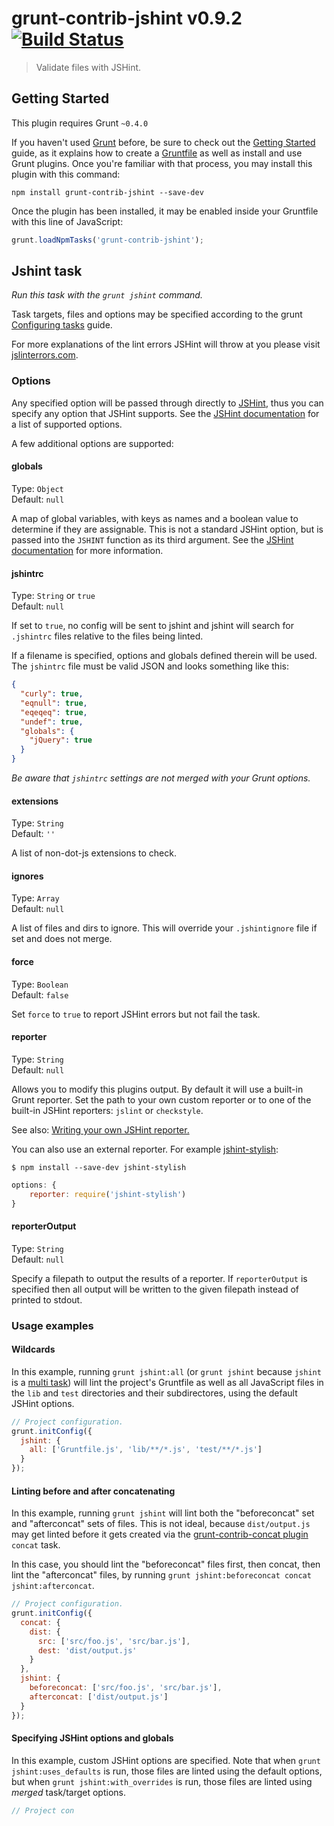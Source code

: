 # grunt-contrib-jshint v0.9.2 [![Build Status](https://travis-ci.org/gruntjs/grunt-contrib-jshint.png?branch=master)](https://travis-ci.org/gruntjs/grunt-contrib-jshint)

> Validate files with JSHint.



## Getting Started
This plugin requires Grunt `~0.4.0`

If you haven't used [Grunt](http://gruntjs.com/) before, be sure to check out the [Getting Started](http://gruntjs.com/getting-started) guide, as it explains how to create a [Gruntfile](http://gruntjs.com/sample-gruntfile) as well as install and use Grunt plugins. Once you're familiar with that process, you may install this plugin with this command:

```shell
npm install grunt-contrib-jshint --save-dev
```

Once the plugin has been installed, it may be enabled inside your Gruntfile with this line of JavaScript:

```js
grunt.loadNpmTasks('grunt-contrib-jshint');
```




## Jshint task
_Run this task with the `grunt jshint` command._

Task targets, files and options may be specified according to the grunt [Configuring tasks](http://gruntjs.com/configuring-tasks) guide.

For more explanations of the lint errors JSHint will throw at you please visit [jslinterrors.com](http://jslinterrors.com/).

### Options

Any specified option will be passed through directly to [JSHint][], thus you can specify any option that JSHint supports. See the [JSHint documentation][] for a list of supported options.

[JSHint]: http://www.jshint.com/
[JSHint documentation]: http://www.jshint.com/docs/

A few additional options are supported:


#### globals

Type: `Object`  
Default: `null`

A map of global variables, with keys as names and a boolean value to determine if they are assignable. This is not a standard JSHint option, but is passed into the `JSHINT` function as its third argument. See the [JSHint documentation][] for more information.


#### jshintrc

Type: `String` or `true`  
Default: `null`

If set to `true`, no config will be sent to jshint and jshint will search for `.jshintrc` files relative to the files being linted.

If a filename is specified, options and globals defined therein will be used. The `jshintrc` file must be valid JSON and looks something like this:

```json
{
  "curly": true,
  "eqnull": true,
  "eqeqeq": true,
  "undef": true,
  "globals": {
    "jQuery": true
  }
}
```

*Be aware that `jshintrc` settings are not merged with your Grunt options.*


#### extensions

Type: `String`  
Default: `''`

A list of non-dot-js extensions to check.


#### ignores

Type: `Array`  
Default: `null`

A list of files and dirs to ignore. This will override your `.jshintignore` file if set and does not merge.


#### force

Type: `Boolean`  
Default: `false`

Set `force` to `true` to report JSHint errors but not fail the task.


#### reporter

Type: `String`  
Default: `null`

Allows you to modify this plugins output. By default it will use a built-in Grunt reporter. Set the path to your own custom reporter or to one of the built-in JSHint reporters: `jslint` or `checkstyle`.

See also: [Writing your own JSHint reporter.](http://jshint.com/docs/reporters/)

You can also use an external reporter. For example [jshint-stylish](https://github.com/sindresorhus/jshint-stylish):

```
$ npm install --save-dev jshint-stylish
```

```js
options: {
    reporter: require('jshint-stylish')
}
```

#### reporterOutput

Type: `String`  
Default: `null`

Specify a filepath to output the results of a reporter. If `reporterOutput` is specified then all output will be written to the given filepath instead of printed to stdout.

### Usage examples

#### Wildcards
In this example, running `grunt jshint:all` (or `grunt jshint` because `jshint` is a [multi task](http://gruntjs.com/configuring-tasks#task-configuration-and-targets)) will lint the project's Gruntfile as well as all JavaScript files in the `lib` and `test` directories and their subdirectores, using the default JSHint options.

```js
// Project configuration.
grunt.initConfig({
  jshint: {
    all: ['Gruntfile.js', 'lib/**/*.js', 'test/**/*.js']
  }
});
```

#### Linting before and after concatenating
In this example, running `grunt jshint` will lint both the "beforeconcat" set and "afterconcat" sets of files. This is not ideal, because `dist/output.js` may get linted before it gets created via the [grunt-contrib-concat plugin](https://github.com/gruntjs/grunt-contrib-concat) `concat` task.

In this case, you should lint the "beforeconcat" files first, then concat, then lint the "afterconcat" files, by running `grunt jshint:beforeconcat concat jshint:afterconcat`.

```js
// Project configuration.
grunt.initConfig({
  concat: {
    dist: {
      src: ['src/foo.js', 'src/bar.js'],
      dest: 'dist/output.js'
    }
  },
  jshint: {
    beforeconcat: ['src/foo.js', 'src/bar.js'],
    afterconcat: ['dist/output.js']
  }
});
```

#### Specifying JSHint options and globals

In this example, custom JSHint options are specified. Note that when `grunt jshint:uses_defaults` is run, those files are linted using the default options, but when `grunt jshint:with_overrides` is run, those files are linted using _merged_ task/target options.

```js
// Project con